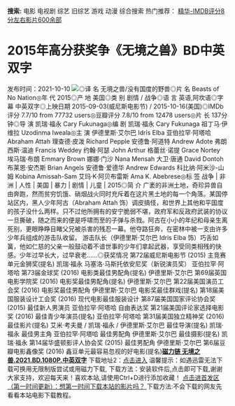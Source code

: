 **搜索:** 电影 电视剧 综艺 旧综艺 游戏 动漫 综合搜索 热门推荐： [精华-IMDB评分8分左右影片600余部](https://www.dytt8.com/html/gndy/jddy/20160320/50510.html)
# 2015年高分获奖争《无境之兽》BD中英双字
发布时间：2021-10-10 
![](https://img9.doubanio.com/view/photo/l_ratio_poster/public/p2292735899.jpg)◎译 名 无境之兽/没有国度的野兽◎片 名 Beasts of No Nation◎年 代 2015◎产 地 美国◎类 别 剧情 / 战争◎语 言 英语,阿坎语◎字 幕 中英双字◎上映日期 2015-09-03(威尼斯电影节) / 2015-10-16(美国)◎IMDb评分 7.7/10 from 77732 users◎豆瓣评分 7.8/10 from 12478 users◎片 长 137分钟◎导 演 凯瑞·福永 Cary Fukunaga◎编 剧 凯瑞·福永 Cary Fukunaga 祖丁马·伊维拉 Uzodinma Iweala◎主 演 伊德里斯·艾尔巴 Idris Elba 亚伯拉罕·阿塔哈 Abraham Attah 理查德·皮泼 Richard Pepple 安德鲁·阿道特 Andrew Adote 弗朗西斯·温迪 Francis Weddey 约翰·阿瑟 John Arthur 格蕾丝·诺提 Grace Nortey 埃马瑞·布朗 Emmary Brown 娜娜·门沙 Nana Mensah 大卫·唐通 David Dontoh 布莱恩·安杰斯 Brian Angels 安德鲁·爱德华 Andrew Edwards 科比纳·阿米沙-山姆 Kobina Amissah-Sam 艾玛·K·阿贝布雷斯 Ama K. Abebrese◎标 签 战争 | 非洲 | 人性 | 美国 | 暴力 | 剧情 | 儿童 | 2015◎简 介 广袤的非洲土地，奇珍异兽自由奔跑，然而贫穷饥饿、硝烟战火同时充斥着在这片黑土地的每一个角落。某国停站区内，黑人少年阿古（Abraham Attah 饰）调皮搞怪，和世界上其他和平国度的孩子没什么两样。只不过他所拥有的安宁脆弱不堪，政府军和反政府武装的协议一旦撕破，随之而来的便是呼啸而至的子弹与杀戮。阿古在小小的年纪和母亲生离死别，更眼睁睁目睹父兄被杀害的残忍一幕。他夺路狂奔，在密林中被一支由许多少年兵组成的游击队收留。 游击队长（伊德里斯·艾尔巴 Idris Elba 饰）巧舌如簧，他如仁慈的父亲一般鼓动着不谙世事的少年们拿起武器，享受同类相残的快感。少年过早长大，过早衰老……◎获奖情况 第72届威尼斯电影节 (2015) 主竞赛单元金狮奖(提名) 凯瑞·福永 马塞洛·马斯托依安尼奖（新锐演员奖） 亚伯拉罕·阿塔哈 第73届金球奖 (2016) 电影类最佳男配角(提名) 伊德里斯·艾尔巴 第69届英国电影学院奖 (2016) 电影奖最佳男配角(提名) 伊德里斯·艾尔巴 第22届美国演员工会奖 (2016) 电影奖最佳男配角 伊德里斯·艾尔巴 电影奖最佳群戏(提名) 第18届美国服装设计工会奖 (2016) 现代电影最佳服装设计 第87届美国国家评论协会奖 (2015) 最佳新人男演员 亚伯拉罕·阿塔哈 自由表达奖 第21届美国评论家选择电影奖 (2016) 最佳青少年演员(提名) 亚伯拉罕·阿塔哈 第31届美国独立精神奖 (2016) 最佳影片(提名) 艾米·考夫曼 / 凯瑞·福永 / 伊德里斯·艾尔巴 最佳导演(提名) 凯瑞·福永 最佳男主角 亚伯拉罕·阿塔哈 最佳男配角 伊德里斯·艾尔巴 最佳摄影(提名) 凯瑞·福永 第14届华盛顿影评人协会奖 (2015) 最佳男配角 伊德里斯·艾尔巴 第6届豆瓣电影鑫像奖 (2016) 鑫豆单元最容易忽视的好电影(提名)[**磁力链 无境之兽.2021.BD.1080P.中英双字**](magnet:?xt=urn:btih:3345e81cccdfb5146a5a24f749e9c671d95be83e&dn=%e9%98%b3%e5%85%89%e7%94%b5%e5%bd%b1www.ygdy8.com.%e6%97%a0%e5%a2%83%e4%b9%8b%e5%85%bd.2015.BD.1080P.%e4%b8%ad%e8%8b%b1%e5%8f%8c%e5%ad%97.mkv&tr=udp%3a%2f%2ftracker.opentrackr.org%3a1337%2fannounce&tr=udp%3a%2f%2fexodus.desync.com%3a6969%2fannounce) 下载地址2：[点击进入](https://www.ygdy8.net/ "迅雷电影") 温馨提示：如遇迅雷无法下载可换用无限制版尝试或用磁力下载,  下载方法：安装软件后,点击即可下载,谢谢大家支持，欢迎每天来！喜欢本站,请使用Ctrl+D进行添加收藏！ [点击进首发区（第一时间更新）：想第一时间下载本站的影片吗？ ](https://www.ygdy8.net/)下载方法:不会下载的网友先看看本站电影下载教程。